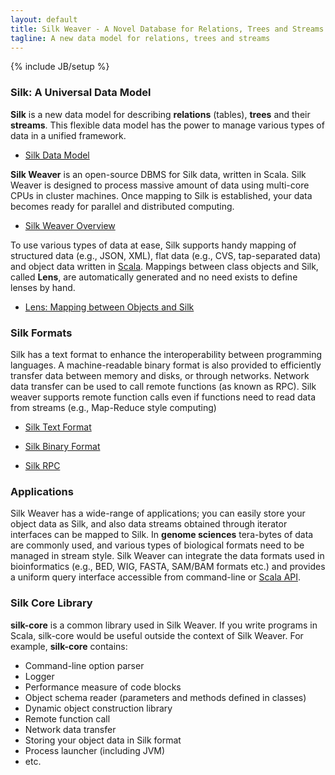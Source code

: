 ```yaml
---
layout: default
title: Silk Weaver - A Novel Database for Relations, Trees and Streams
tagline: A new data model for relations, trees and streams
---
```

{% include JB/setup %}


### Silk: A Universal Data Model 
**Silk** is a new data model for describing **relations** (tables), **trees** and their **streams**. This flexible data model has the power to manage various types of data in a unified framework. 

* [Silk Data Model](model.html)

**Silk Weaver** is an open-source DBMS for Silk data, written in Scala. Silk Weaver is designed to process massive amount of data using multi-core CPUs in cluster machines. Once mapping to Silk is established, your data becomes ready for parallel and distributed computing.

* [Silk Weaver Overview](weaver.html)

To use various types of data at ease, Silk supports handy mapping of structured data (e.g., JSON, XML), flat data (e.g., CVS, tap-separated data) and object data written in [Scala](http://scala-lang.org). Mappings between class objects and Silk, called **Lens**, are automatically generated and no need exists to define lenses by hand.

* [Lens: Mapping between Objects and Silk](lens.html)

### Silk Formats

Silk has a text format to enhance the interoperability between programming languages. A machine-readable binary format is also provided to efficiently transfer data between memory and disks, or through networks. Network data transfer can be used to call remote functions (as known as RPC). Silk weaver supports remote function calls even if functions need to read data from streams (e.g., Map-Reduce style computing)

* [Silk Text Format](text-format.html)
* [Silk Binary Format](binary-format.html)

* [Silk RPC](rpc.html)

### Applications
Silk Weaver has a wide-range of applications; you can easily store your object data as Silk, and also data streams obtained through iterator interfaces can be mapped to Silk. In **genome sciences** tera-bytes of data are commonly used, and various types of biological formats need to be managed in stream style. Silk Weaver can integrate the data formats used in bioinformatics (e.g., BED, WIG, FASTA, SAM/BAM formats etc.) and provides a uniform query interface accessible from command-line or [Scala API](.).

### Silk Core Library
**silk-core** is a common library used in Silk Weaver. If you write programs in Scala, silk-core would be useful outside the context of Silk Weaver. For example, **silk-core** contains: 

* Command-line option parser
* Logger 
* Performance measure of code blocks
* Object schema reader (parameters and methods defined in classes)
* Dynamic object construction library
* Remote function call
* Network data transfer
* Storing your object data in Silk format
* Process launcher (including JVM)
* etc.



